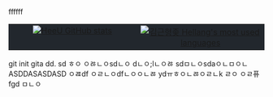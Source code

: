 ffffff<table style="width: 100%; background-color: #22272d; border-collapse: collapse;">
  <tr style="background-color: #22272d;">
    <td style="width: 50%; text-align: center; vertical-align: top; background-color: #22272d;">
      <a href="#"><img title="HeeU GitHub stats" src="https://github-readme-stats.vercel.app/api?username=khellang&show_icons=true&count_private=true&hide_rank=false&include_all_commits=true&title_color=adbac7&icon_color=3ad253&text_color=768390&bg_color=22272d&hide_border=true" align="center"></a>
    </td>
    <td style="width: 50%; text-align: center; vertical-align: top; background-color: #22272d;">
      <a href="#"><img title="김근형좆 Hellang's most used languages" src="https://github-readme-stats.vercel.app/api/top-langs/?username=khellang&langs_count=6&layout=compact&title_color=adbac7&text_color=768390&bg_color=22272d&hide_border=true" align="center"></a>
    </td>
  </tr>
</table>
git init gita dd.
sd
ㅎㅇ
ㅇㅀㄴㅇsdㄴㅇ
dㄴㅇ;lㄴㅇㅀ
sdㅁㄴㅇsdaㅇㄴㅁㅇㄴASDDASASDASD ㅇㄿdf
ㅇㄹㄴㅇdfㄴㅇㅇㄴㅀ
ydㅠㅎㅇㄴㅀㅇㄹㄴk
ㄹㅇ
ㅇㄹ퓨
fgd
ㅁㄴㅇ
